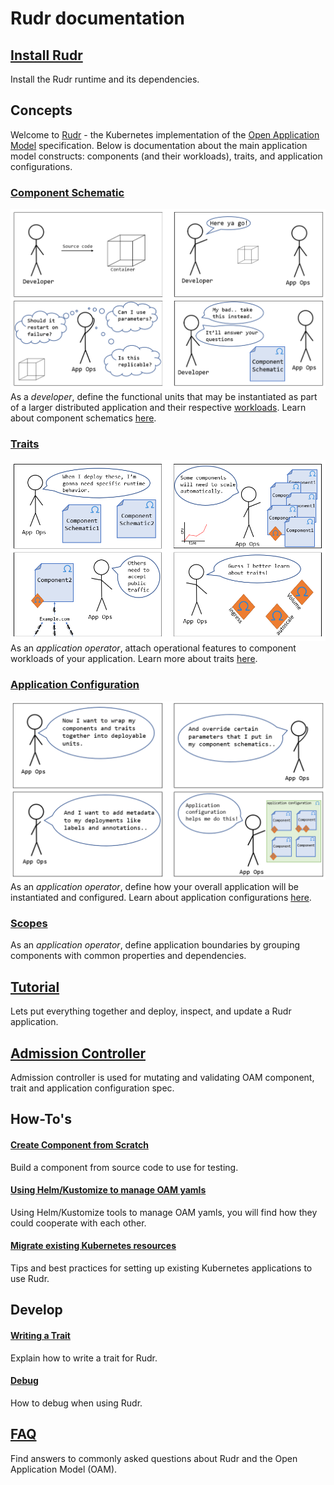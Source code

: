 # Rudr documentation

## [Install Rudr](./setup/install.md)
Install the Rudr runtime and its dependencies.

## Concepts
Welcome to [Rudr](./concepts/using_rudr.md) - the Kubernetes implementation of the [Open Application Model](https://github.com/oam-dev/spec) specification. Below is documentation about the main application model constructs: components (and their workloads), traits, and application configurations. 

### [Component Schematic](./concepts/component-schematic.md)
![component schematic comic](./images/componentcomic.PNG)
As a *developer*, define the  functional units that may be instantiated as part of a larger distributed application and their respective [workloads](./concepts/workloads.md). Learn about component schematics [here](./concepts/component-schematic.md). 

### [Traits](./concepts/traits.md)
![trait schematic comic](./images/traitcomic.PNG)
As an *application operator*, attach operational features to component workloads of your application. Learn more about traits [here](./concepts/traits.md).

### [Application Configuration](./concepts/application-configuration.md)
![app config schematic comic](./images/appconfigcomic.PNG)
As an *application operator*, define how your overall application will be instantiated and configured. Learn about application configurations [here](./concepts/application-configuration.md).

### [Scopes](./concepts/scopes.md)
As an *application operator*, define application boundaries by grouping components with common properties and dependencies.

## [Tutorial](./tutorials/deploy_and_update.md)
Lets put everything together and deploy, inspect, and update a Rudr application.

## [Admission Controller](https://github.com/oam-dev/admission-controller)

Admission controller is used for mutating and validating OAM component, trait and application configuration spec.

## How-To's

#### [Create Component from Scratch](how-to/create_component_from_scratch.md)
Build a component from source code to use for testing.

#### [Using Helm/Kustomize to manage OAM yamls](how-to/using_helm_kustomize_manage_oam.md)

Using Helm/Kustomize tools to manage OAM yamls, you will find how they could cooperate with each other.

#### [Migrate existing Kubernetes resources](./how-to/migrating.md)
Tips and best practices for setting up existing Kubernetes applications to use Rudr.

## Develop

#### [Writing a Trait](./developer/writing_a_trait.md)

Explain how to write a trait for Rudr.

#### [Debug](./developer/debug.md)

How to debug when using Rudr.

## [FAQ](./faq.md)
Find answers to commonly asked questions about Rudr and the Open Application Model (OAM).
